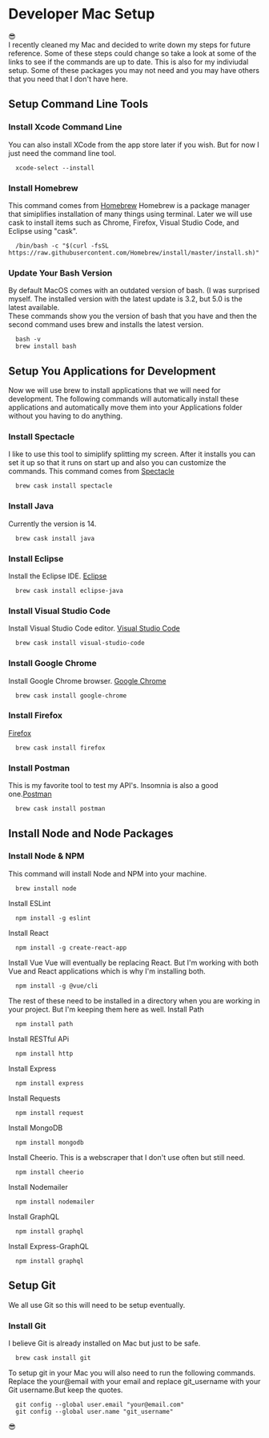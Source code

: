# Developer Mac Setup
:sunglasses:  
I recently cleaned my Mac and decided to write down my steps for future reference. Some of these steps could change so take a look at some of the links to see if the commands are up to date. This is also for my indiviudal setup. Some of these packages you may not need and you may have others that you need that I don't have here. 

## Setup Command Line Tools
### Install Xcode Command Line
You can also install XCode from the app store later if you wish. But for now I just need the command line tool. 
```text
  xcode-select --install
```
### Install Homebrew
This command comes from [Homebrew](https://brew.sh)
Homebrew is a package manager that simiplifies installation of many things using terminal. Later we will use cask to install items such as Chrome, Firefox, Visual Studio Code, and Eclipse using "cask".
```text
  /bin/bash -c "$(curl -fsSL https://raw.githubusercontent.com/Homebrew/install/master/install.sh)"
```
### Update Your Bash Version
By default MacOS comes with an outdated version of bash. (I was surprised myself. The installed version with the latest update is 3.2, but 5.0 is the latest available.  
These commands show you the version of bash that you have and then the second command uses brew and installs the latest version. 
```text
  bash -v
  brew install bash
```

## Setup You Applications for Development
Now we will use brew to install applications that we will need for development. The following commands will automatically install these applications and automatically move them into your Applications folder without you having to do anything. 
### Install Spectacle 
I like to use this tool to simiplify splitting my screen. After it installs you can set it up so that it runs on start up and also you can customize the commands. This command comes from [Spectacle](https://www.spectacleapp.com)
```text
  brew cask install spectacle
```
### Install Java
Currently the version is 14. 
```text
  brew cask install java
```
### Install Eclipse
Install the Eclipse IDE. [Eclipse](https://www.eclipse.org/downloads/)
```text
  brew cask install eclipse-java
```
### Install Visual Studio Code
Install Visual Studio Code editor. [Visual Studio Code](https://code.visualstudio.com) 
```text
  brew cask install visual-studio-code
```
### Install Google Chrome
Install Google Chrome browser. [Google Chrome](https://www.google.com/chrome/)
```text
  brew cask install google-chrome
```
### Install Firefox
[Firefox](https://www.mozilla.org/en-US/firefox/new/)
```text
  brew cask install firefox
```
### Install Postman
This is my favorite tool to test my API's. Insomnia is also a good one.[Postman](https://www.postman.com)
```text
  brew cask install postman
```

## Install Node and Node Packages 
### Install Node & NPM 
This command will install Node and NPM into your machine. 
```text
  brew install node
```
Install ESLint
```text
  npm install -g eslint
```
Install React
```text
  npm install -g create-react-app
```
Install Vue
Vue will eventually be replacing React. But I'm working with both Vue and React applications which is why I'm installing both.  
```text
  npm install -g @vue/cli
```
The rest of these need to be installed in a directory when you are working in your project. But I'm keeping them here as well. 
Install Path
```text
  npm install path
```
Install RESTful APi 
```text
  npm install http
```
Install Express
```text
  npm install express
```
Install Requests 
```text
  npm install request
```
Install MongoDB
```text
  npm install mongodb
```
Install Cheerio. This is a webscraper that I don't use often but still need. 
```text
  npm install cheerio
```
Install Nodemailer 
```text
  npm install nodemailer
```
Install GraphQL
```text
  npm install graphql
```
Install Express-GraphQL
```text
  npm install graphql
```

## Setup Git
We all use Git so this will need to be setup eventually. 
### Install Git
I believe Git is already installed on Mac but just to be safe.
```text
  brew cask install git
```
To setup git in your Mac you will also need to run the following commands. Replace the your@email with your email and replace git_username with your Git username.But keep the quotes. 
```text
  git config --global user.email "your@email.com"
  git config --global user.name "git_username"
 ```
:sunglasses:
